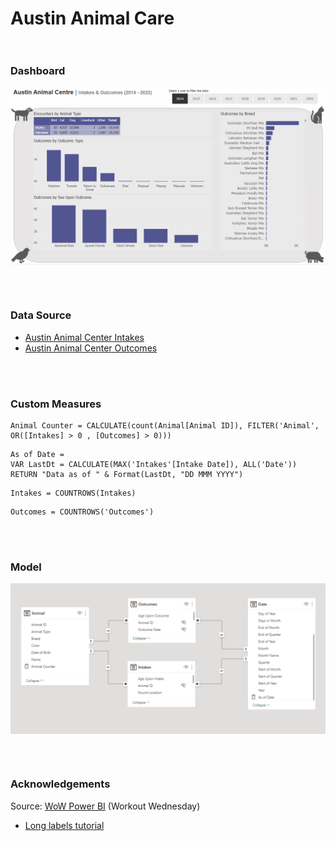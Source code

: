 # Austin Animal Care <br><br/>

### Dashboard
<p align="center">
<img width="650em" src="https://github.com/Power-BI-Solutions/Austin-Animal-Care/blob/main/Austin%20Animal%20Care.gif" align = "center"/>
</p>
<br><br/>


### Data Source
- [Austin Animal Center Intakes](https://data.austintexas.gov/Health-and-Community-Services/Austin-Animal-Center-Intakes/wter-evkm)
- [Austin Animal Center Outcomes](https://data.austintexas.gov/Health-and-Community-Services/Austin-Animal-Center-Outcomes/9t4d-g238)

<br><br/>

### Custom Measures

```dax
Animal Counter = CALCULATE(count(Animal[Animal ID]), FILTER('Animal', OR([Intakes] > 0 , [Outcomes] > 0)))
``` 

```dax
As of Date = 
VAR LastDt = CALCULATE(MAX('Intakes'[Intake Date]), ALL('Date'))
RETURN "Data as of " & Format(LastDt, "DD MMM YYYY")
``` 


```dax
Intakes = COUNTROWS(Intakes)
``` 


```dax
Outcomes = COUNTROWS('Outcomes')
``` 

<br><br/>

### Model

<p align="center">
<img width="650em" src="https://github.com/Power-BI-Solutions/Austin-Animal-Care/blob/main/autin_animal_care_data.png" align = "center"/>
</p>
<br><br/>

### Acknowledgements
Source: [WoW Power BI](https://www.workout-wednesday.com/pbi-2021-w06/) (Workout Wednesday)
- [Long labels tutorial](https://www.youtube.com/watch?v=UR0r0f79XRA)


